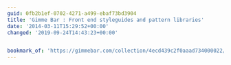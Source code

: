 ```yaml
---
guid: 0fb2b1ef-0702-4271-a499-ebaf73bd3904
title: 'Gimme Bar : Front end styleguides and pattern libraries'
date: '2014-03-11T15:29:52+00:00'
changed: '2019-09-24T14:43:23+00:00'


bookmark_of: 'https://gimmebar.com/collection/4ecd439c2f0aaad734000022/front-end-styleguides'
---
```




